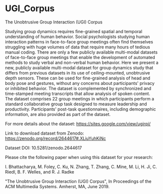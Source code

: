 # UGI_Corpus
The Unobtrusive Group Interaction (UGI) Corpus

Studying group dynamics requires fine-grained spatial and temporal understanding of human behavior. Social psychologists studying human interaction patterns in face-to-face group meetings often find themselves struggling with huge volumes of data that require many hours of tedious manual coding. There are only a few publicly available multi-modal datasets of face-to-face group meetings that enable the development of automated methods to study verbal and non-verbal human behavior.  Here we present a new, publicly available multi-modal dataset for group dynamics study that differs from previous datasets in its use of ceiling-mounted, unobtrusive depth sensors.  These can be used for fine-grained analysis of head and body pose and gestures, without any concerns about participants' privacy or inhibited behavior. The dataset is complemented by synchronized and time-stamped meeting transcripts that allow analysis of spoken content. The dataset comprises 22 group meetings in which participants perform a standard collaborative group task designed to measure leadership and productivity.  Participants' post-task questionnaires, including demographic information, are also provided as part of the dataset.  

For more details about the dataset: https://sites.google.com/view/ugirpi/

Link to download dataset from Zenodo: https://zenodo.org/record/2644617#.XLiuYuhKiNc

Dataset DOI: 10.5281/zenodo.2644617

Please cite the following paper when using this dataset for your research:

I. Bhattacharya, M. Foley, C. Ku, N. Zhang, T. Zhang, C. Mine, M. Li, H. Ji, C. Riedl, B. F. Welles, and R. J. Radke

"The Unobtrusive Group Interaction (UGI) Corpus", In Proceedings of the ACM Multimedia Systems. Amherst, MA, June 2019. 

